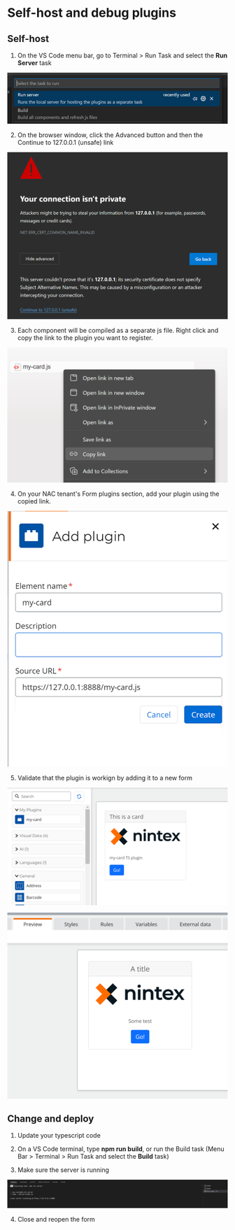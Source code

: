 # Self-host and debug plugins

## Self-host

1. On the VS Code menu bar, go to Terminal > Run Task and select the **Run Server** task

![](./docs/images/135408.png)

2. On the browser window, click the Advanced button and then the Continue to 127.0.0.1 (unsafe) link
 
![](./docs/images/135855.png)

3. Each component will be compiled as a separate js file. Right click and copy the link to the plugin you want to register.
 
![](./docs/images/140147.png)

4. On your NAC tenant's Form plugins section, add your plugin using the copied link.
 
![](./docs/images/140450.png)

5. Validate that the plugin is workign by adding it to a new form
 
![](./docs/images/141008.png)

![](./docs/images/141337.png)
 
## Change and deploy

1. Update your typescript code
   
2. On a VS Code terminal, type **npm run build**, or run the Build task (Menu Bar > Terminal > Run Task and select the **Build** task)
   
3. Make sure the server is running

![](./docs/images/141726.png)

4. Close and reopen the form






